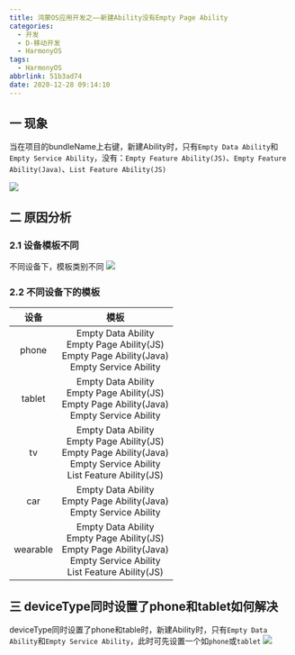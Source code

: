 ```yaml
---
title: 鸿蒙OS应用开发之——新建Ability没有Empty Page Ability
categories:
  - 开发
  - D-移动开发
  - HarmonyOS
tags:
  - HarmonyOS
abbrlink: 51b3ad74
date: 2020-12-28 09:14:10
---
```

## 一 现象

当在项目的bundleName上右键，新建Ability时，只有`Empty Data Ability`和`Empty Service Ability`，没有：`Empty Feature Ability(JS)`、`Empty Feature Ability(Java)`、`List Feature Ability(JS)`

![][1]

<!--more-->

## 二 原因分析

### 2.1 设备模板不同

不同设备下，模板类别不同
![][2]

### 2.2 不同设备下的模板

|   设备   |                             模板                             |
| :------: | :----------------------------------------------------------: |
|  phone   | Empty Data Ability<br>Empty Page Ability(JS)<br>Empty Page Ability(Java)<br>Empty Service Ability<br> |
|  tablet  | Empty Data Ability<br/>Empty Page Ability(JS)<br/>Empty Page Ability(Java)<br/>Empty Service Ability<br/> |
|    tv    | Empty Data Ability<br/>Empty Page Ability(JS)<br/>Empty Page Ability(Java)<br/>Empty Service Ability<br/>List Feature Ability(JS) |
|   car    | Empty Data Ability<br/>Empty Page Ability(Java)<br/>Empty Service Ability<br/> |
| wearable | Empty Data Ability<br/>Empty Page Ability(JS)<br/>Empty Page Ability(Java)<br/>Empty Service Ability<br/>List Feature Ability(JS) |

## 三 deviceType同时设置了phone和tablet如何解决

deviceType同时设置了phone和table时，新建Ability时，只有`Empty Data Ability`和`Empty Service Ability`，此时可先设置一个如`phone`或`tablet`
![][3]




[1]:https://cdn.jsdelivr.net/gh/PGzxc/CDN@master/blog-hmos/homs-new-ability-lack-view.png
[2]:https://cdn.jsdelivr.net/gh/PGzxc/CDN@master/blog-hmos/homs-ability-template-choice.gif
[3]:https://cdn.jsdelivr.net/gh/PGzxc/CDN@master/blog-hmos/hmos-create-abillity-second-sample.gif
